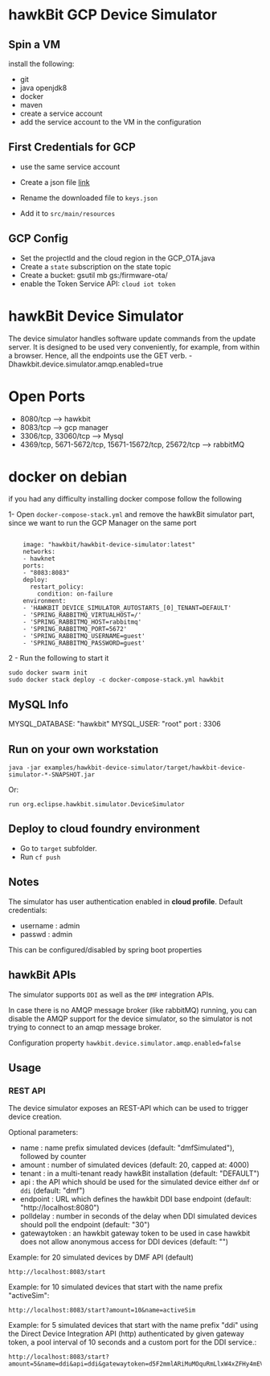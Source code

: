 # hawkBit GCP Device Simulator


## Spin a VM

install the following:
- git
- java openjdk8
- docker
- maven
- create a service account
- add the service account to the VM in the configuration 

## First Credentials for GCP
- use the same service account
- Create a json file [link](https://docs.cloudendure.com/Content/Generating_and_Using_Your_Credentials/Working_with_GCP_Credentials/Generating_the_Required_GCP_Credentials/Generating_the_Required_GCP_Credentials.htm)

- Rename the downloaded file to `keys.json`

- Add it to `src/main/resources`


## GCP Config

- Set the projectId and the cloud region in the GCP_OTA.java
- Create a `state` subscription on the state topic
- Create a bucket: gsutil mb gs:/firmware-ota/
- enable the Token Service API: `cloud iot token`


# hawkBit Device Simulator

The device simulator handles software update commands from the update server. It is designed to be used very conveniently, 
for example, from within a browser. Hence, all the endpoints use the GET verb.
-Dhawkbit.device.simulator.amqp.enabled=true

# Open Ports

- 8080/tcp —> hawkbit   
- 8083/tcp —> gcp manager
- 3306/tcp, 33060/tcp  —> Mysql
- 4369/tcp, 5671-5672/tcp, 15671-15672/tcp, 25672/tcp  —> rabbitMQ

# docker on debian

if you had any difficulty installing docker compose follow the following

1- Open `docker-compose-stack.yml` and remove the hawkBit simulator part, since we want to run the GCP Manager on the same port
```
  
    image: "hawkbit/hawkbit-device-simulator:latest"
    networks:
    - hawknet
    ports:
    - "8083:8083"
    deploy:
      restart_policy:
        condition: on-failure
    environment:
    - 'HAWKBIT_DEVICE_SIMULATOR_AUTOSTARTS_[0]_TENANT=DEFAULT'
    - 'SPRING_RABBITMQ_VIRTUALHOST=/'
    - 'SPRING_RABBITMQ_HOST=rabbitmq'
    - 'SPRING_RABBITMQ_PORT=5672'
    - 'SPRING_RABBITMQ_USERNAME=guest'
    - 'SPRING_RABBITMQ_PASSWORD=guest'
```

2 - Run the following to start it
```
sudo docker swarm init
sudo docker stack deploy -c docker-compose-stack.yml hawkbit
```


## MySQL Info
  MYSQL_DATABASE: "hawkbit"
      MYSQL_USER: "root"
      port : 3306

## Run on your own workstation
```
java -jar examples/hawkbit-device-simulator/target/hawkbit-device-simulator-*-SNAPSHOT.jar
```
Or:
```
run org.eclipse.hawkbit.simulator.DeviceSimulator
```

## Deploy to cloud foundry environment

- Go to ```target``` subfolder.
- Run ```cf push```

## Notes

The simulator has user authentication enabled in **cloud profile**. Default credentials:
*  username : admin
*  passwd : admin

This can be configured/disabled by spring boot properties

## hawkBit APIs

The simulator supports `DDI` as well as the `DMF` integration APIs.

In case there is no AMQP message broker (like rabbitMQ) running, you can disable the AMQP support for the device simulator, so the simulator is not trying to connect to an amqp message broker.

Configuration property `hawkbit.device.simulator.amqp.enabled=false`

## Usage

### REST API
The device simulator exposes an REST-API which can be used to trigger device creation.

Optional parameters:
* name : name prefix simulated devices (default: "dmfSimulated"), followed by counter
* amount : number of simulated devices (default: 20, capped at: 4000)
* tenant : in a multi-tenant ready hawkBit installation (default: "DEFAULT")
* api : the API which should be used for the simulated device either `dmf` or `ddi` (default: "dmf")
* endpoint :  URL which defines the hawkbit DDI base endpoint (default: "http://localhost:8080")
* polldelay : number in seconds of the delay when DDI simulated devices should poll the endpoint (default: "30")
* gatewaytoken : an hawkbit gateway token to be used in case hawkbit does not allow anonymous access for DDI devices (default: "")


Example: for 20 simulated devices by DMF API (default)
```
http://localhost:8083/start
```

Example: for 10 simulated devices that start with the name prefix "activeSim":
```
http://localhost:8083/start?amount=10&name=activeSim
```

Example: for 5 simulated devices that start with the name prefix "ddi" using the Direct Device Integration API (http) authenticated by given gateway token, a pool interval of 10 seconds and a custom port for the DDI service.:
```
http://localhost:8083/start?amount=5&name=ddi&api=ddi&gatewaytoken=d5F2mmlARiMuMOquRmLlxW4xZFHy4mEV&polldelay=10&endpoint=http://localhost:8085
```
